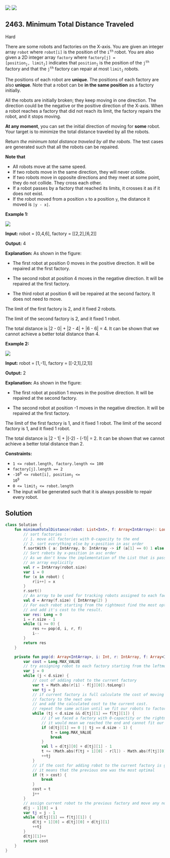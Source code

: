 [![](https://img.shields.io/github/stars/javadev/LeetCode-in-Kotlin?label=Stars&style=flat-square)](https://github.com/javadev/LeetCode-in-Kotlin)
[![](https://img.shields.io/github/forks/javadev/LeetCode-in-Kotlin?label=Fork%20me%20on%20GitHub%20&style=flat-square)](https://github.com/javadev/LeetCode-in-Kotlin/fork)

## 2463\. Minimum Total Distance Traveled

Hard

There are some robots and factories on the X-axis. You are given an integer array `robot` where `robot[i]` is the position of the <code>i<sup>th</sup></code> robot. You are also given a 2D integer array `factory` where <code>factory[j] = [position<sub>j</sub>, limit<sub>j</sub>]</code> indicates that <code>position<sub>j</sub></code> is the position of the <code>j<sup>th</sup></code> factory and that the <code>j<sup>th</sup></code> factory can repair at most <code>limit<sub>j</sub></code> robots.

The positions of each robot are **unique**. The positions of each factory are also **unique**. Note that a robot can be **in the same position** as a factory initially.

All the robots are initially broken; they keep moving in one direction. The direction could be the negative or the positive direction of the X-axis. When a robot reaches a factory that did not reach its limit, the factory repairs the robot, and it stops moving.

**At any moment**, you can set the initial direction of moving for **some** robot. Your target is to minimize the total distance traveled by all the robots.

Return _the minimum total distance traveled by all the robots_. The test cases are generated such that all the robots can be repaired.

**Note that**

*   All robots move at the same speed.
*   If two robots move in the same direction, they will never collide.
*   If two robots move in opposite directions and they meet at some point, they do not collide. They cross each other.
*   If a robot passes by a factory that reached its limits, it crosses it as if it does not exist.
*   If the robot moved from a position `x` to a position `y`, the distance it moved is `|y - x|`.

**Example 1:**

![](https://assets.leetcode.com/uploads/2022/09/15/example1.jpg)

**Input:** robot = [0,4,6], factory = \[\[2,2],[6,2]]

**Output:** 4

**Explanation:** As shown in the figure:

- The first robot at position 0 moves in the positive direction. It will be repaired at the first factory.

- The second robot at position 4 moves in the negative direction. It will be repaired at the first factory.

- The third robot at position 6 will be repaired at the second factory. It does not need to move.

The limit of the first factory is 2, and it fixed 2 robots.

The limit of the second factory is 2, and it fixed 1 robot.

The total distance is \|2 - 0\| + \|2 - 4\| + \|6 - 6\| = 4. It can be shown that we cannot achieve a better total distance than 4. 

**Example 2:**

![](https://assets.leetcode.com/uploads/2022/09/15/example-2.jpg)

**Input:** robot = [1,-1], factory = \[\[-2,1],[2,1]]

**Output:** 2

**Explanation:** As shown in the figure:

- The first robot at position 1 moves in the positive direction. It will be repaired at the second factory.

- The second robot at position -1 moves in the negative direction. It will be repaired at the first factory.

The limit of the first factory is 1, and it fixed 1 robot. The limit of the second factory is 1, and it fixed 1 robot.

The total distance is \|2 - 1\| + \|(-2) - (-1)\| = 2. It can be shown that we cannot achieve a better total distance than 2. 

**Constraints:**

*   `1 <= robot.length, factory.length <= 100`
*   `factory[j].length == 2`
*   <code>-10<sup>9</sup> <= robot[i], position<sub>j</sub> <= 10<sup>9</sup></code>
*   <code>0 <= limit<sub>j</sub> <= robot.length</code>
*   The input will be generated such that it is always possible to repair every robot.

## Solution

```kotlin
class Solution {
    fun minimumTotalDistance(robot: List<Int>, f: Array<IntArray>): Long {
        // sort factories :
        // 1. move all factories with 0-capacity to the end
        // 2. sort everything else by x-position in asc order
        f.sortWith { a: IntArray, b: IntArray -> if (a[1] == 0) 1 else if (b[1] == 0) -1 else a[0] - b[0] }
        // Sort robots by x-position in asc order
        // As we don't know the implementation of the List that is passed, it is better to map it to
        // an array explicitly
        val r = IntArray(robot.size)
        var i = 0
        for (x in robot) {
            r[i++] = x
        }
        r.sort()
        // An array to be used for tracking robots assigned to each factory
        val d = Array(f.size) { IntArray(2) }
        // For each robot starting from the rightmost find the most optimal destination factory
        // and add it's cost to the result.
        var res: Long = 0
        i = r.size - 1
        while (i >= 0) {
            res += pop(d, i, r, f)
            i--
        }
        return res
    }

    private fun pop(d: Array<IntArray>, i: Int, r: IntArray, f: Array<IntArray>): Long {
        var cost = Long.MAX_VALUE
        // try assigning robot to each factory starting from the leftmost
        var j = 0
        while (j < d.size) {
            // cost of adding robot to the current factory
            var t = Math.abs(r[i] - f[j][0]).toLong()
            var tj = j
            // if current factory is full calculate the cost of moving the rightmost robot in the
            // factory to the next one
            // and add the calculated cost to the current cost.
            // repeat the same action until we fit our robots to factories.
            while (tj < d.size && d[tj][1] == f[tj][1]) {
                // if we faced a factory with 0-capactity or the rightmost factory
                // it would mean we reached the end and cannot fit our robot to the current factory
                if (d[tj][1] == 0 || tj == d.size - 1) {
                    t = Long.MAX_VALUE
                    break
                }
                val l = d[tj][0] + d[tj][1] - 1
                t += (Math.abs(f[tj + 1][0] - r[l]) - Math.abs(f[tj][0] - r[l])).toLong()
                ++tj
            }
            // if the cost for adding robot to the current factory is greater than the previous one
            // it means that the previous one was the most optimal
            if (t > cost) {
                break
            }
            cost = t
            j++
        }
        // assign current robot to the previous factory and move any non-fit robots to the right
        d[j - 1][0] = i
        var tj = j - 1
        while (d[tj][1] == f[tj][1]) {
            d[tj + 1][0] = d[tj][0] + d[tj][1]
            ++tj
        }
        d[tj][1]++
        return cost
    }
}
```